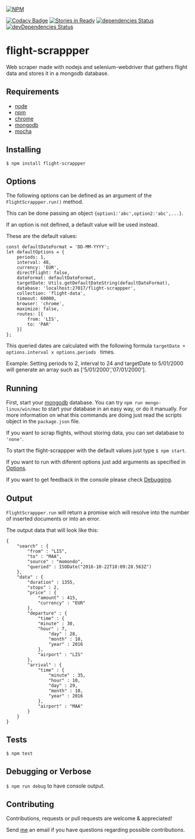 [![NPM](https://nodei.co/npm/flight-scrappper.png?downloads=true&downloadRank=true&stars=true)](https://nodei.co/npm/flight-scrappper/)

[![Codacy Badge](https://api.codacy.com/project/badge/Grade/e0ff0ec2a3484cd0b823933578987cf4)](https://www.codacy.com/app/tiagobertolo/flight-scrappper?utm_source=github.com&amp;utm_medium=referral&amp;utm_content=bertolo1988/flight-scrappper&amp;utm_campaign=Badge_Grade)
[![Stories in Ready](https://badge.waffle.io/bertolo1988/flight-scrappper.svg?label=ready&title=Ready)](http://waffle.io/bertolo1988/flight-scrappper)
[![dependencies Status](https://david-dm.org/bertolo1988/flight-scrappper/status.svg)](https://david-dm.org/bertolo1988/flight-scrappper)
[![devDependencies Status](https://david-dm.org/bertolo1988/flight-scrappper/dev-status.svg)](https://david-dm.org/bertolo1988/flight-scrappper?type=dev)

# flight-scrappper

Web scraper made with nodejs and selenium-webdriver that gathers flight data and stores it in a mongodb database.


## Requirements

 - [node](http://nodejs.org/)
 - [npm](http://npmjs.org/)
 - [chrome](https://www.google.com/chrome/browser/desktop/index.html)
 - [mongodb](https://www.mongodb.com/)
 - [mocha](https://mochajs.org/)


## Installing

`$ npm install flight-scrappper`


## Options

The following options can be defined as an argument of the `FlightScrappper.run()` method.

This can be done passing an object `{option1:'abc',option2:'abc',...}`.

If an option is not defined, a default value will be used instead.

These are the default values:
	

    const defaultDateFormat = 'DD-MM-YYYY';
    let defaultOptions = {
        periods: 1,
        interval: 48,
        currency: 'EUR',
        directFlight: false,
        dateFormat: defaultDateFormat,
        targetDate: Utils.getDefaultDateString(defaultDateFormat),
        database: 'localhost:27017/flight-scrappper',
        collection: 'flight-data',
        timeout: 60000,
        browser: 'chrome',
        maximize: false,
        routes: [{
            from: 'LIS',
            to: 'PAR'
        }]
    };

This queried dates are calculated with the following formula `targetDate + options.interval x options.periods ` times.
 
Example: Setting periods to 2, interval to 24 and targetDate to 5/01/2000 will generate an array  such as ['5/01/2000','07/01/2000'].


## Running

First, start your [mongodb](https://www.mongodb.com/) database. You can try `npm run mongo-linux/win/mac` to start your database in an easy way, or do it manually. For more information on what this commands are doing just read the scripts object in the `package.json` file.

If you want to scrap flights, without storing data, you can set database to `'none'`.

To start the flight-scrappper with the default values just type `$ npm start`.

If you want to run with diferent options just add arguments as specified in [Options](#options).

If you want to get feedback in the console please check  [Debugging](#debugging).

## Output

`FlightScrappper.run` will return a promise wich will resolve into the number of inserted documents or into an error.

The output data that will look like this:

    {
        "search" : {
            "from" : "LIS",
            "to" : "MAA",
            "source" : "momondo",
            "queried" : ISODate("2016-10-22T18:09:28.563Z")
        },
        "data" : {
            "duration" : 1355,
            "stops" : 2,
            "price" : {
                "amount" : 415,
                "currency" : "EUR"
            },
            "departure" : {
                "time" : {
                "minute" : 30,
                "hour" : 7,
                    "day" : 28,
                    "month" : 10,
                    "year" : 2016
                },
                "airport" : "LIS"
            },
            "arrival" : {
                "time" : {
                    "minute" : 35,
                    "hour" : 10,
                    "day" : 29,
                    "month" : 10,
                    "year" : 2016
                },
                "airport" : "MAA"
            }
        }
    }

## Tests

`$ npm test`

## Debugging or Verbose

`$ npm run debug` to have console output.

## Contributing

Contributions, requests or pull requests are welcome & appreciated!

Send [me](https://github.com/bertolo1988/) an email if you have questions regarding possible contributions.
